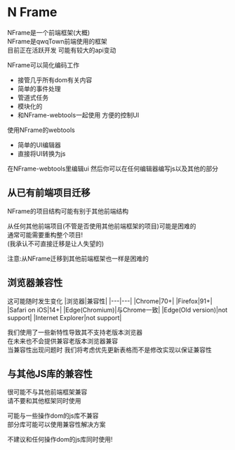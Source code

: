 # N Frame
NFrame是一个前端框架(大概)   
NFrame是qwqTown前端使用的框架   
目前正在活跃开发 可能有较大的api变动

NFrame可以简化编码工作
* 接管几乎所有dom有关内容
* 简单的事件处理
* 管道式任务
* 模块化的
* 和NFrame-webtools一起使用 方便的控制UI

使用NFrame的webtools
* 简单的UI编辑器
* 直接将UI转换为js

在NFrame-webtools里编辑ui 然后你可以在任何编辑器编写js以及其他的部分

## 从已有前端项目迁移
NFrame的项目结构可能有别于其他前端结构

从任何其他前端项目(不管是否使用其他前端框架的项目)可能是困难的   
通常可能需要重构整个项目!   
(我承认不可直接迁移是让人失望的)   

注意:从NFrame迁移到其他前端框架也一样是困难的   

## 浏览器兼容性
这可能随时发生变化
|浏览器|兼容性|
|---|---|
|Chrome|70+|
|Firefox|91+|
|Safari on iOS|14+|
|Edge(Chromium)|与Chrome一致|
|Edge(Old version)|not support|
|Internet Explorer|not support|

我们使用了一些新特性导致其不支持老版本浏览器   
在未来也不会提供兼容老版本浏览器兼容   
当兼容性出现问题时 我们将考虑优先更新表格而不是修改实现以保证兼容性   

## 与其他JS库的兼容性
很可能不与其他前端框架兼容   
请不要和其他框架同时使用   

可能与一些操作dom的js库不兼容   
部分库可能可以使用兼容性解决方案   

不建议和任何操作dom的js库同时使用!